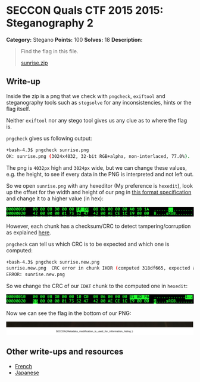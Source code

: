 # SECCON Quals CTF 2015 2015: Steganography 2

**Category:** Stegano
**Points:** 100
**Solves:** 18
**Description:**

> Find the flag in this file.
> 
> [sunrise.zip](https://github.com/SECCON/SECCON2015_online_CTF/blob/master/Stegano/100_Steganography%202/sunrise.zip)


## Write-up

Inside the zip is a png that we check with `pngcheck`, `exiftool` and steganography tools such as `stegsolve` for any inconsistencies, hints or the flag itself.

Neither `exiftool` nor any stego tool gives us any clue as to where the flag is.

`pngcheck` gives us following output:

```bash
+bash-4.3$ pngcheck sunrise.png 
OK: sunrise.png (3024x4032, 32-bit RGB+alpha, non-interlaced, 77.0%).
```

The png is `4032px` high and `3024px` wide, but we can change these values, e.g. the height, to see if every data in the PNG is interpreted and not left out.

So we open `sunrise.png` with any hexeditor (My preference is `hexedit`), look up the offset for the width and height of our png in [this format specification](http://www.w3.org/TR/PNG/#11IHDR) and change it to a higher value (in hex):

![](./hexedit-1.png)

However, each chunk has a checksum/CRC to detect tampering/corruption as explained [here](http://www.w3.org/TR/PNG/#5Chunk-layout).

`pngcheck` can tell us which CRC is to be expected and which one is computed:

```bash
+bash-4.3$ pngcheck sunrise.new.png 
sunrise.new.png  CRC error in chunk IHDR (computed 318df665, expected a01b1a42)
ERROR: sunrise.new.png
```

So we change the CRC of our `IDAT` chunk to the computed one in `hexedit`:

![](./hexedit-2.png)

Now we can see the flag in the bottom of our PNG:

![](./bottom.png)

## Other write-ups and resources

* [French](http://khack40.info/seccon-ctf-2015-steganography-2/)
* [Japanese](http://iwasi.hatenablog.jp/entry/2015/12/06/190557)
